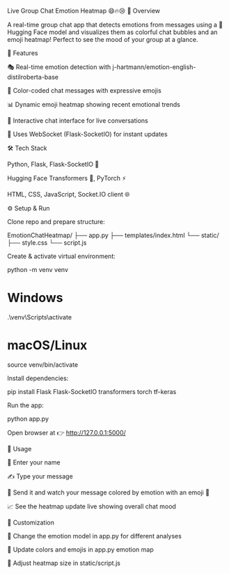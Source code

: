 Live Group Chat Emotion Heatmap 😄🔥😢
📖 Overview

A real-time group chat app that detects emotions from messages using a 🤗 Hugging Face model and visualizes them as colorful chat bubbles and an emoji heatmap! Perfect to see the mood of your group at a glance.

🚀 Features

🎭 Real-time emotion detection with j-hartmann/emotion-english-distilroberta-base

🌈 Color-coded chat messages with expressive emojis

📊 Dynamic emoji heatmap showing recent emotional trends

💬 Interactive chat interface for live conversations

🔄 Uses WebSocket (Flask-SocketIO) for instant updates

🛠️ Tech Stack

Python, Flask, Flask-SocketIO 🐍

Hugging Face Transformers 🤗, PyTorch ⚡

HTML, CSS, JavaScript, Socket.IO client 🌐

⚙️ Setup & Run

Clone repo and prepare structure:

EmotionChatHeatmap/
├── app.py
├── templates/index.html
└── static/
    ├── style.css
    └── script.js


Create & activate virtual environment:

python -m venv venv
# Windows
.\venv\Scripts\activate
# macOS/Linux
source venv/bin/activate


Install dependencies:

pip install Flask Flask-SocketIO transformers torch tf-keras


Run the app:

python app.py


Open browser at 👉 http://127.0.0.1:5000/

📝 Usage

👤 Enter your name

✍️ Type your message

📩 Send it and watch your message colored by emotion with an emoji 🌟

📈 See the heatmap update live showing overall chat mood

🔧 Customization

🔄 Change the emotion model in app.py for different analyses

🎨 Update colors and emojis in app.py emotion map

📐 Adjust heatmap size in static/script.js
